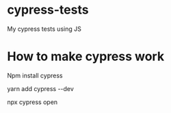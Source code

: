 # cypress-tests
My cypress tests using JS

# How to make cypress work

Npm install cypress

yarn add cypress --dev

npx cypress open
